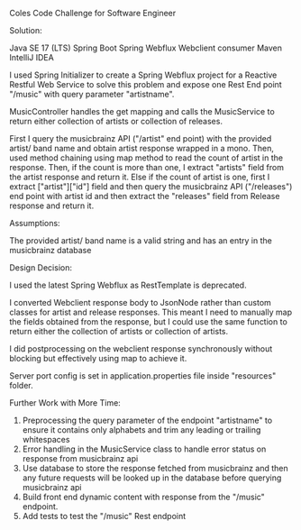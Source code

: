 Coles Code Challenge for Software Engineer

Solution:

Java SE 17 (LTS)
Spring Boot
Spring Webflux
Webclient consumer
Maven
IntelliJ IDEA

I used Spring Initializer to create a Spring Webflux project for a Reactive Restful Web Service to solve this problem and expose 
one Rest End point "/music" with query parameter "artistname".

MusicController handles the get mapping and calls the MusicService to return either collection of artists or 
collection of releases.

First I query the musicbrainz API ("/artist" end point) with the provided artist/ band name  and obtain artist response wrapped in a mono.
Then, used method chaining using map method to read the count of artist in the response.
Then, if the count is more than one, I extract "artists" field from the artist response and return it.
Else if the count of artist is one, first I extract ["artist"]["id"] field and then query the musicbrainz API
("/releases") end point with artist id and then extract the "releases" field from Release response and return it.

Assumptions:

The provided artist/ band name is a valid string and has an entry in the musicbrainz database

Design Decision:

I used the latest Spring Webflux as RestTemplate is deprecated.

I converted Webclient response body to JsonNode rather than custom classes for artist and release responses.
This meant I need to manually map the fields obtained from the response, but I could use the same function to
return either the collection of artists or collection of artists.

I did postprocessing on the webclient response synchronously without blocking but effectively using map to achieve it.

Server port config is set in application.properties file inside "resources" folder.

Further Work with More Time:

1. Preprocessing the query parameter of the endpoint "artistname" to ensure it contains only alphabets and trim any leading or trailing whitespaces
2. Error handling in the MusicService class to handle error status on response from musicbrainz api
3. Use database to store the response fetched from musicbrainz and then any future requests will be looked up in the database before querying musicbrainz api
4. Build front end dynamic content with response from the "/music" endpoint.
5. Add tests to test the "/music" Rest endpoint